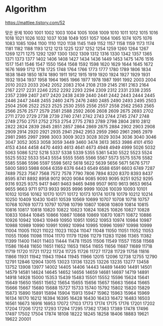 # Algorithm
https://mattlee.tistory.com/52

맞은 문제
1000 1001 1002 1003 1004 1005 1008 1009 1010 1011 1012 1015 1016 1018 1021 1026 1032 1037 1038 1049 1051 1057 1064 1065 1074 1075 1076 1083 1085 1094 1100 1110 1120 1138 1145 1149 1152 1157 1158 1159 1173 1174 1181 1182 1188 1193 1212 1213 1225 1237 1252 1254 1259 1260 1264 1267 1269 1271 1275 1292 1297 1300 1302 1309 1312 1316 1330 1342 1357 1365 1371 1373 1377 1402 1406 1408 1427 1434 1436 1449 1453 1475 1476 1516 1517 1541 1546 1547 1550 1564 1568 1592 1598 1620 1629 1644 1645 1672 1676 1699 1712 1718 1725 1748 1764 1766 1773 1777 1780 1789 1806 1834 1838 1849 1850 1874 1890 1911 1912 1915 1919 1920 1924 1927 1929 1931 1932 1934 1937 1958 1964 1965 1966 1977 1978 1987 1991 1992 2003 2004 2010 2023 2033 2042 2052 2083 2104 2108 2139 2145 2161 2163 2164 2167 2217 2231 2246 2252 2292 2293 2294 2309 2312 2331 2338 2355 2357 2399 2407 2417 2420 2438 2439 2440 2441 2442 2443 2444 2445 2446 2447 2448 2455 2460 2475 2476 2480 2485 2490 2493 2495 2503 2504 2506 2522 2523 2525 2530 2555 2556 2557 2558 2562 2563 2565 2566 2576 2577 2579 2581 2588 2592 2606 2608 2609 2675 2693 2702 2711 2720 2729 2738 2739 2740 2741 2742 2743 2744 2745 2747 2748 2749 2750 2751 2752 2753 2754 2775 2783 2789 2798 2804 2810 2812 2822 2824 2839 2845 2851 2857 2864 2869 2875 2884 2902 2903 2908 2909 2914 2920 2921 2935 2941 2942 2953 2959 2960 2961 2965 2979 2981 2985 2997 2998 3003 3009 3023 3028 3029 3034 3036 3040 3046 3047 3052 3053 3058 3059 3449 3460 3474 3613 3653 3986 4101 4150 4153 4344 4458 4470 4493 4613 4641 4673 4948 4949 4999 5026 5032 5063 5086 5212 5218 5337 5338 5339 5355 5361 5430 5522 5523 5524 5525 5532 5533 5543 5554 5555 5565 5566 5567 5573 5575 5576 5582 5585 5586 5596 5597 5598 5612 5618 5622 5639 5656 5671 5676 5717 5800 5893 5988 6064 6359 6376 6443 6549 6588 6591 6603 6749 7287 7489 7523 7567 7568 7572 7578 7790 7806 7894 8320 8370 8393 8437 8595 8741 8892 8958 9012 9020 9084 9085 9093 9095 9251 9252 9295 9316 9325 9375 9417 9461 9463 9465 9498 9507 9610 9613 9653 9654 9655 9663 9711 9713 9933 9935 9996 9999 10026 10039 10093 10101 10102 10156 10162 10170 10171 10172 10173 10174 10178 10179 10212 10214 10250 10409 10430 10451 10539 10569 10699 10707 10708 10718 10757 10768 10769 10773 10797 10798 10799 10807 10808 10809 10814 10815 10816 10817 10818 10820 10822 10823 10824 10825 10826 10827 10828 10833 10844 10845 10866 10867 10868 10869 10870 10871 10872 10886 10926 10942 10943 10949 10950 10951 10952 10953 10974 10984 10987 10988 10989 10990 10991 10992 10994 10995 10996 10997 10998 10999 11004 11005 11021 11022 11023 11024 11047 11048 11050 11051 11052 11053 11055 11066 11098 11104 11170 11179 11266 11279 11283 11286 11365 11382 11399 11400 11401 11403 11444 11478 11505 11506 11549 11557 11558 11568 11586 11648 11650 11651 11652 11653 11654 11655 11656 11687 11689 11718 11719 11720 11721 11722 11724 11725 11726 11727 11728 11729 11758 11816 11866 11931 11942 11943 11944 11945 11966 12015 12096 12738 12755 12790 12791 12846 12904 13015 13023 13136 13225 13226 13235 13277 13458 13752 13908 13977 14002 14405 14406 14443 14489 14490 14491 14501 14579 14581 14624 14645 14652 14656 14659 14681 14697 14719 14891 14918 14928 15000 15353 15439 15483 15501 15552 15596 15624 15641 15649 15650 15651 15652 15654 15655 15656 15657 15663 15664 15665 15666 15667 15680 15688 15727 15733 15740 15792 15802 15820 15829 15873 15890 15891 15894 15904 15913 15947 15962 15963 15964 15969 16134 16170 16212 16394 16395 16428 16430 16433 16472 16483 16503 16561 16673 16916 16953 17072 17103 17173 17174 17175 17176 17201 17202 17204 17206 17212 17293 17294 17295 17362 17363 17389 17478 17496 17497 17502 17504 17874 18108 18222 18245 18258 18406 18883 19621 19622 20001

